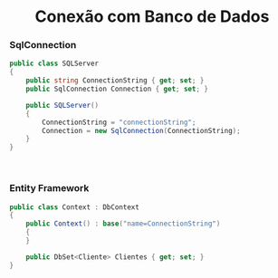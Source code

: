 <h1 align="center">Conexão com Banco de Dados</h1>

### SqlConnection

```csharp
public class SQLServer
{
    public string ConnectionString { get; set; }
    public SqlConnection Connection { get; set; }

    public SQLServer()
    {
        ConnectionString = "connectionString";
        Connection = new SqlConnection(ConnectionString);
    }
}
```

<br>

### Entity Framework
    
```csharp
public class Context : DbContext
{
    public Context() : base("name=ConnectionString")
    {
    }

    public DbSet<Cliente> Clientes { get; set; }
}
```


